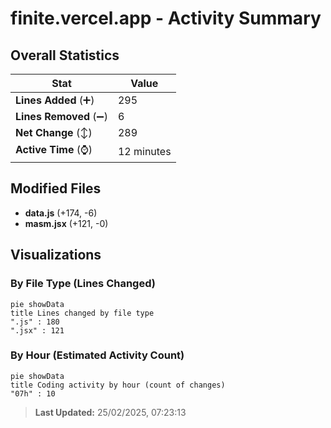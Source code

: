 # finite.vercel.app - Activity Summary 

## Overall Statistics

| Stat                   | Value                                                             |
| ---------------------- | ----------------------------------------------------------------- |
| **Lines Added** (➕)   | 295                                          |
| **Lines Removed** (➖) | 6                                        |
| **Net Change** (↕)    | 289                |
| **Active Time** (⌚)   | 12 minutes |


## Modified Files
- **data.js** (+174, -6)
- **masm.jsx** (+121, -0)

## Visualizations

### By File Type (Lines Changed)

```mermaid
pie showData
title Lines changed by file type
".js" : 180
".jsx" : 121
```

### By Hour (Estimated Activity Count)

```mermaid
pie showData
title Coding activity by hour (count of changes)
"07h" : 10
```


> **Last Updated:** 25/02/2025, 07:23:13